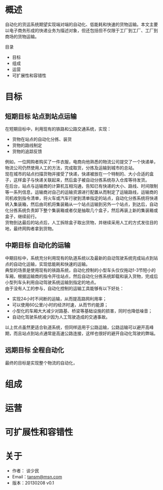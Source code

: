 # 概述
自动化的货运系统期望实现端对端的自动化、低能耗和快速的货物运输。本文主要以电子商务形成的快递业务为描述对象，但还包括但不仅限于工厂到工厂、工厂到商场的货物运输。

目录
* 目标
* 组成
* 运营
* 可扩展性和容错性

# 目标
## 短期目标 站点到站点运输
在短期目标中，利用现有的铁路和公路交通系统，实现：
* 货物在站点的自动化分拣、装货
* 货物的路线制定
* 货物的追踪反馈

例如，一位网购者购买了一件衣服，电商向他熟悉的物流公司提交了一个快递单，物流公司仍然使用人工的方法，完成取货，分拣及运输到城市的总站。  
现在城市的站点扫描货物并接受了快递，快递被放在一个特制的、大小合适的盒子，这样盒子与快递关联起来，然后盒子被自动分拣系统存入仓库等待发货。    
在后台，站点与运输商的计算机互相沟通，告知已有快递的大小、路线、时间限制等一系列信息，运输商对自己的运输资源进行配置从而制定了运输路线，运输商的司机收到指令清单，将火车或汽车行驶到清单指定的站点，自动化分拣系统将快递转入集装箱，然后由司机将集装箱从一个站点运输到另外一个站点，到达后，自动化分拣系统负责卸下整个集装箱或者仅是抽取几个盒子，然后再装上新的集装箱或盒子，继续前行。  
货物到达最后的站点后，人工拆除盒子取出货物，并继续采用人工的方式发往目的地，最终网购者拿到货物。

## 中期目标 自动化的运输
中期目标中，系统充分利用现有的轨道系统以及最新的自动驾驶系统完成站点到站点的自动化运输，实现低能耗和快速的运输。  
典型的场景是使用现有的铁路系统，自动化控制的小型车头仅仅拖动1-3节短小的车厢，根据运输商的指令开往站点，然后自动化分拣系统卸载和装入货物，完成后小型列车头利用自动驾驶系统运输到指定的地点。  
由于没有人工的参与，自动化控制的运输工具能够有以下好处：  
* 实现24小时不间断的运输，从而提高路网利用率；
* 可以使用60公里/小时的经济时速，从而节约能源；
* 小型化的车厢大大减少对路基、桥梁等基础设施的损害，同时也降低噪音；
* 自动化驾驶系统减少因为人工驾驶造成的交通事故。  

以上优点虽然更适合轨道系统，但同样适用于公路运输，公路运输可以避开高峰期，而且站点到站点通常是高速公路连接，这样也很好的避开自动化驾驶的弊端。

## 远期目标 全程自动化
最终的目标是实现整个物流的自动化，  

# 组成

# 运营

# 可扩展性和容错性

# 关于
* 作者： 谈少民
* Email：tansm@msn.com
* 版本：20130208 v0.1
